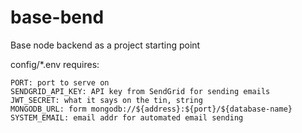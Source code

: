 # base-bend

Base node backend as a project starting point

config/*.env requires:

	PORT: port to serve on
	SENDGRID_API_KEY: API key from SendGrid for sending emails
	JWT_SECRET: what it says on the tin, string
	MONGODB_URL: form mongodb://${address}:${port}/${database-name}
	SYSTEM_EMAIL: email addr for automated email sending

